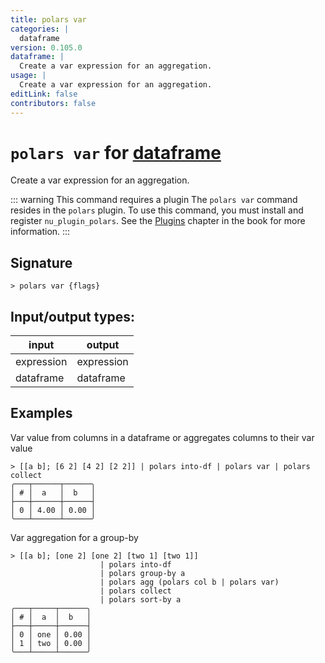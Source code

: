 ```yaml
---
title: polars var
categories: |
  dataframe
version: 0.105.0
dataframe: |
  Create a var expression for an aggregation.
usage: |
  Create a var expression for an aggregation.
editLink: false
contributors: false
---
```

<!-- This file is automatically generated. Please edit the command in https://github.com/nushell/nushell instead. -->

# `polars var` for [dataframe](/commands/categories/dataframe.md)

<div class='command-title'>Create a var expression for an aggregation.</div>

::: warning This command requires a plugin
The `polars var` command resides in the `polars` plugin.
To use this command, you must install and register `nu_plugin_polars`.
See the [Plugins](/book/plugins.html) chapter in the book for more information.
:::


## Signature

```> polars var {flags} ```


## Input/output types:

| input      | output     |
| ---------- | ---------- |
| expression | expression |
| dataframe  | dataframe  |
## Examples

Var value from columns in a dataframe or aggregates columns to their var value
```nu
> [[a b]; [6 2] [4 2] [2 2]] | polars into-df | polars var | polars collect
╭───┬──────┬──────╮
│ # │  a   │  b   │
├───┼──────┼──────┤
│ 0 │ 4.00 │ 0.00 │
╰───┴──────┴──────╯

```

Var aggregation for a group-by
```nu
> [[a b]; [one 2] [one 2] [two 1] [two 1]]
                    | polars into-df
                    | polars group-by a
                    | polars agg (polars col b | polars var)
                    | polars collect
                    | polars sort-by a
╭───┬─────┬──────╮
│ # │  a  │  b   │
├───┼─────┼──────┤
│ 0 │ one │ 0.00 │
│ 1 │ two │ 0.00 │
╰───┴─────┴──────╯

```
